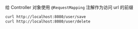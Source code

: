 
给 Controller 对象使用 `@RequestMapping` 注解作为访问 url 的前缀
```sh
curl http://localhost:8080/user/save
curl http://localhost:8080/user/delete
```
